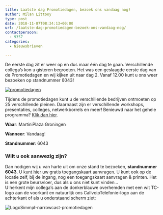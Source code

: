 ```yaml
---
title: Laatste dag Promotiedagen, bezoek ons vandaag nog!
author: Milan Littooy
type: post
date: 2018-11-07T08:34:13+00:00
url: /laatste-dag-promotiedagen-bezoek-ons-vandaag-nog/
contactpersoon:
  - 9357
categories:
  - Nieuwsbrieven

---
```

De eerste dag zit er weer op en dus maar één dag te gaan. Verschillende collega&#8217;s kon u gisteren begroeten. Het was een geslaagde eerste dag van de Promotiedagen en wij kijken uit naar dag 2. Vanaf 12.00 kunt u ons weer bezoeken op standnummer 6043!<!--more-->

<a href="https://www.promotiedagen.nl/toegangskaart/callvoiptelefonie/" target="_blank"><img src="https://www.callvoiptelefonie.nl/wp-content/uploads/2018/10/emailbanner1.png" alt="promotiedagen" /></a>

Tijdens de promotiedagen kunt u de verschillende bedrijven ontmoeten op 25 verschillende pleinen. Daarnaast zijn er verschillende workshops, presentaties, colleges, netwerkborrels en meer! Benieuwd naar het gehele programma? <a href="https://www.promotiedagen.nl/beursprogramma/" rel="noopener" target="_blank">Klik dan hier</a>.

**Waar**: MartiniPlaza Groningen
  
**Wanneer**: Vandaag!
  
**Standnummer**: 6043

### Wilt u ook aanwezig zijn?

Dan nodigen wij u van harte uit om onze stand te bezoeken, **standnummer 6043**. U kunt <a href="https://www.promotiedagen.nl/toegangskaart/callvoiptelefonie/" rel="noopener" target="_blank">hier uw</a> gratis toegangskaart aanvragen. U kunt ook op de locatie zelf, bij de ingang, nog een toegangskaart aanvragen & printen. Het is een grote beursvloer, dus als u ons niet kunt vinden&#8230;    
U herkent mijn collega&#8217;s aan de donkerblauwe overhemden met een wit TC-logo aan de voorkant en natuurlijk ons CallvoipTelefonie-logo aan de achterkant of als u onderstaand scherm ziet:
  
![LogoSimmpl-narrowcast-promotiedagen][1]

 [1]: https://www.callvoiptelefonie.nl/wp-content/uploads/2018/11/SimmplNarrowcast-logo.png